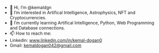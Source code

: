 - 👋 Hi, I’m @kemaldgn
- 👀 I’m interested in Artifical Intelligence, Astrophysics, NFT and Cryptocurrencies.
- 🌱 I’m currently learning Artifical Intelligence, Python, Web Programming and Database connections.
- 📫 How to reach me:
- Linkedin: www.linkedin.com/in/kemal-dogan0
- Gmail: kemaldogan042@gmail.com

<!---
kemaldgn/kemaldgn is a ✨ special ✨ repository because its `README.md` (this file) appears on your GitHub profile.
You can click the Preview link to take a look at your changes.
--->
